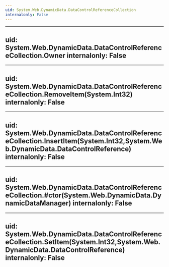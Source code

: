 ```yaml
---
uid: System.Web.DynamicData.DataControlReferenceCollection
internalonly: False
---
```


---
uid: System.Web.DynamicData.DataControlReferenceCollection.Owner
internalonly: False
---

---
uid: System.Web.DynamicData.DataControlReferenceCollection.RemoveItem(System.Int32)
internalonly: False
---

---
uid: System.Web.DynamicData.DataControlReferenceCollection.InsertItem(System.Int32,System.Web.DynamicData.DataControlReference)
internalonly: False
---

---
uid: System.Web.DynamicData.DataControlReferenceCollection.#ctor(System.Web.DynamicData.DynamicDataManager)
internalonly: False
---

---
uid: System.Web.DynamicData.DataControlReferenceCollection.SetItem(System.Int32,System.Web.DynamicData.DataControlReference)
internalonly: False
---
